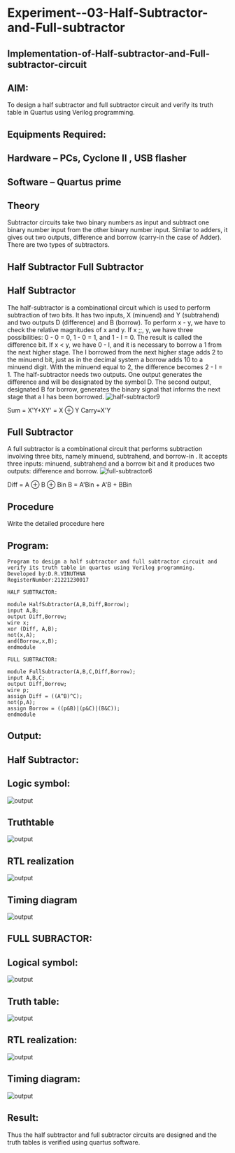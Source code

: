 # Experiment--03-Half-Subtractor-and-Full-subtractor
## Implementation-of-Half-subtractor-and-Full-subtractor-circuit
## AIM:
To design a half subtractor and full subtractor circuit and verify its truth table in Quartus using Verilog programming.

## Equipments Required:
## Hardware – PCs, Cyclone II , USB flasher
## Software – Quartus prime
## Theory
Subtractor circuits take two binary numbers as input and subtract one binary number input from the other binary number input. Similar to adders, it gives out two outputs, difference and borrow (carry-in the case of Adder). There are two types of subtractors.

## Half Subtractor Full Subtractor
## Half Subtractor
The half-subtractor is a combinational circuit which is used to perform subtraction of two bits. It has two inputs, X (minuend) and Y (subtrahend) and two outputs D (difference) and B (borrow). To perform x - y, we have to check the relative magnitudes of x and y. If x ;;, y, we have three possibilities: 0 - 0 = 0, 1 - 0 = 1, and 1 - I = 0. The result is called the difference bit. If x < y, we have 0 - I, and it is necessary to borrow a 1 from the next higher stage. The I borrowed from the next higher stage adds 2 to the minuend bit, just as in the decimal system a borrow adds 10 to a minuend digit. With the minuend equal to 2, the difference becomes 2 - I = 1. The half-subtractor needs two outputs. One output generates the difference and will be designated by the symbol D. The second output, designated B for borrow, generates the binary signal that informs the next stage that a I has been borrowed.
![half-subtractor9](https://user-images.githubusercontent.com/36288975/166112538-58c3bc7c-ee5d-4e6a-ac8d-8e8328efe27a.png)


Sum = X'Y+XY' = X ⊕ Y
Carry=X'Y

## Full Subtractor
A full subtractor is a combinational circuit that performs subtraction involving three bits, namely minuend, subtrahend, and borrow-in . It accepts three inputs: minuend, subtrahend and a borrow bit and it produces two outputs: difference and borrow. 
![full-subtractor6](https://user-images.githubusercontent.com/36288975/166112541-24c68359-3de8-4674-ae22-8272ffc385ed.png)


Diff = A ⊕ B ⊕ Bin B = A'Bin + A'B + BBin

## Procedure



Write the detailed procedure here 


## Program:
```
Program to design a half subtractor and full subtractor circuit and verify its truth table in quartus using Verilog programming.
Developed by:D.R.VINUTHNA 
RegisterNumber:21221230017  
```
```
HALF SUBTRACTOR:

module HalfSubtractor(A,B,Diff,Borrow);
input A,B;
output Diff,Borrow;
wire x;
xor (Diff, A,B);
not(x,A);
and(Borrow,x,B);
endmodule

FULL SUBTRACTOR:

module FullSubtractor(A,B,C,Diff,Borrow);
input A,B,C;
output Diff,Borrow;
wire p;
assign Diff = ((A^B)^C);
not(p,A);
assign Borrow = ((p&B)|(p&C)|(B&C));
endmodule
```

## Output:
## Half Subtractor:
## Logic symbol:
![output](https://github.com/VINUTHNA-2004/Experiment--03-Half-Subtractor-and-Full-subtractor/blob/main/op-1.jpg?raw=true)

## Truthtable
![output](https://github.com/VINUTHNA-2004/Experiment--03-Half-Subtractor-and-Full-subtractor/blob/main/op-2.jpg?raw=true)

##  RTL realization
![output](https://github.com/VINUTHNA-2004/Experiment--03-Half-Subtractor-and-Full-subtractor/blob/main/op-3.jpg?raw=true)


## Timing diagram 
![output](https://github.com/VINUTHNA-2004/Experiment--03-Half-Subtractor-and-Full-subtractor/blob/main/op-4.jpg?raw=true)

## FULL SUBRACTOR:
## Logical symbol:
![output](https://github.com/VINUTHNA-2004/Experiment--03-Half-Subtractor-and-Full-subtractor/blob/main/op-5.jpg?raw=true)

## Truth table:
![output](https://github.com/VINUTHNA-2004/Experiment--03-Half-Subtractor-and-Full-subtractor/blob/main/op-6.jpg?raw=true)

## RTL realization:
![output](https://github.com/VINUTHNA-2004/Experiment--03-Half-Subtractor-and-Full-subtractor/blob/main/op-7.jpg?raw=true)

## Timing diagram:
![output](https://github.com/VINUTHNA-2004/Experiment--03-Half-Subtractor-and-Full-subtractor/blob/main/op-8.jpg?raw=true)

## Result:
Thus the half subtractor and full subtractor circuits are designed and the truth tables is verified using quartus software.
